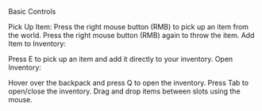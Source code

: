Basic Controls

Pick Up Item:
Press the right mouse button (RMB) to pick up an item from the world.
Press the right mouse button (RMB) again to throw the item.
Add Item to Inventory:

Press E to pick up an item and add it directly to your inventory.
Open Inventory:

Hover over the backpack and press Q to open the inventory.
Press Tab to open/close the inventory.
Drag and drop items between slots using the mouse.
